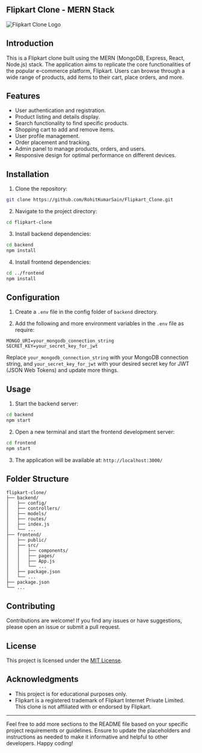 ## Flipkart Clone - MERN Stack

![Flipkart Clone Logo]([https://static-assets-web.flixcart.com/fk-p-linchpin-web/fk-cp-zion/img/fk-logo_f64bb3.png])

## Introduction

This is a Flipkart clone built using the MERN (MongoDB, Express, React, Node.js) stack. The application aims to replicate the core functionalities of the popular e-commerce platform, Flipkart. Users can browse through a wide range of products, add items to their cart, place orders, and more.

## Features

- User authentication and registration.
- Product listing and details display.
- Search functionality to find specific products.
- Shopping cart to add and remove items.
- User profile management.
- Order placement and tracking.
- Admin panel to manage products, orders, and users.
- Responsive design for optimal performance on different devices.

## Installation

1. Clone the repository:

```bash
git clone https://github.com/RohitKumarSain/Flipkart_Clone.git
```

2. Navigate to the project directory:

```bash
cd flipkart-clone
```

3. Install backend dependencies:

```bash
cd backend
npm install
```

4. Install frontend dependencies:

```bash
cd ../frontend
npm install
```

## Configuration

1. Create a `.env` file in the config folder of `backend` directory.

2. Add the following and more environment variables in the `.env` file as require:

```plaintext
MONGO_URI=your_mongodb_connection_string
SECRET_KEY=your_secret_key_for_jwt
```

Replace `your_mongodb_connection_string` with your MongoDB connection string, and `your_secret_key_for_jwt` with your desired secret key for JWT (JSON Web Tokens) and update more things.

## Usage

1. Start the backend server:

```bash
cd backend
npm start
```

2. Open a new terminal and start the frontend development server:

```bash
cd frontend
npm start
```

3. The application will be available at: `http://localhost:3000/`

## Folder Structure

```
flipkart-clone/
├── backend/
│   ├── config/
│   ├── controllers/
│   ├── models/
│   ├── routes/
│   ├── index.js
│   └── ...
├── frontend/
│   ├── public/
│   ├── src/
│   │   ├── components/
│   │   ├── pages/
│   │   ├── App.js
│   │   └── ...
│   ├── package.json
│   └── ...
├── package.json
└── ...
```

## Contributing

Contributions are welcome! If you find any issues or have suggestions, please open an issue or submit a pull request.

## License

This project is licensed under the [MIT License](https://opensource.org/licenses/MIT).

## Acknowledgments

- This project is for educational purposes only.
- Flipkart is a registered trademark of Flipkart Internet Private Limited. This clone is not affiliated with or endorsed by Flipkart.

---

Feel free to add more sections to the README file based on your specific project requirements or guidelines. Ensure to update the placeholders and instructions as needed to make it informative and helpful to other developers. Happy coding!
